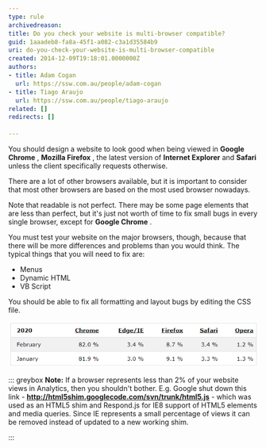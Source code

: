 ```yaml
---
type: rule
archivedreason: 
title: Do you check your website is multi-browser compatible?
guid: 1aaadeb8-fa8a-45f1-a082-c3a1d35584b9
uri: do-you-check-your-website-is-multi-browser-compatible
created: 2014-12-09T19:18:01.0000000Z
authors:
- title: Adam Cogan
  url: https://ssw.com.au/people/adam-cogan
- title: Tiago Araujo
  url: https://ssw.com.au/people/tiago-araujo
related: []
redirects: []

---
```


You should design a website to look good when being viewed in  **Google Chrome** ,  **Mozilla Firefox** , the latest version of  **Internet Explorer** and  **Safari** unless the client specifically requests otherwise.

There are a lot of other browsers available, but it is important to consider that most other browsers are based on the most used browser nowadays.

<!--endintro-->

Note that readable is not perfect. There may be some page elements that are less than perfect, but it's just not worth of time to fix small bugs in every single browser, except for  **Google Chrome** .


You must test your website on the major browsers, though, because that there will be more differences and problems than you would think. The typical things that you will need to fix are:

* Menus
* Dynamic HTML
* VB Script


You should be able to fix all formatting and layout bugs by editing the CSS file.

![Figure: Browsers statistics in 2020 – Know more in W3C Browser Stats](BrowserUsageStats2020.png)  



::: greybox
 **Note:** If a browser represents less than 2% of your website views in Analytics, then you shouldn't bother. 
E.g. Google shut down this link -  **http://html5shim.googlecode.com/svn/trunk/html5.js** - which was used as an HTML5 shim and Respond.js for IE8 support of HTML5 elements and media queries. Since IE represents a small percentage of views it can be removed instead of updated to a new working shim. 

:::

